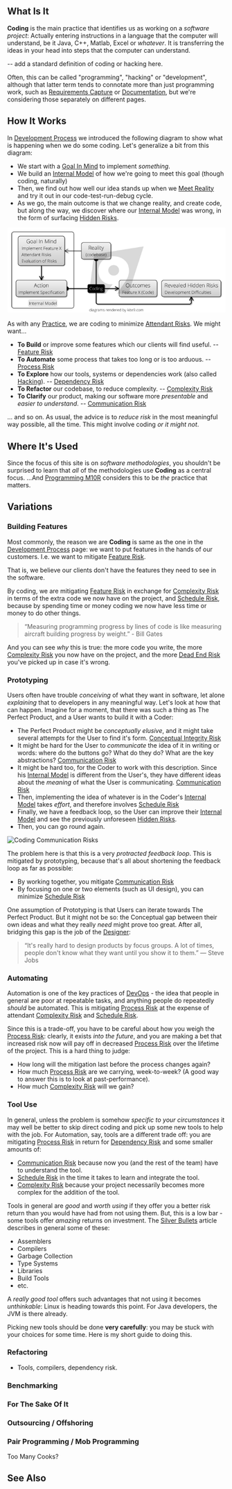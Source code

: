 ## What Is It

**Coding** is the main practice that identifies us as working on a _software project_:  Actually entering instructions in a language that the computer will understand, be it Java, C++, Matlab, Excel or _whatever_.   It is transferring the ideas in your head into steps that the computer can understand.

-- add a standard definition of coding or hacking here.

Often, this can be called "programming", "hacking" or "development", although that latter term tends to connotate more than just programming work, such as [Requirements Capture](Requirements-Capture) or [Documentation](Documentation), but we're considering those separately on different pages.

## How It Works

In [Development Process](Development-Process) we introduced the following diagram to show what is happening when we do some coding.  Let's generalize a bit from this diagram:

- We start with a [Goal In Mind](Goal-In-Mind) to implement _something_.
- We build an [Internal Model](Internal-Model) of how we're going to meet this goal (though coding, naturally)
- Then, we find out how well our idea stands up when we [Meet Reality](Meet-Reality) and try it out in our code-test-run-debug cycle.
- As we go, the main outcome is that we change reality, and create code, but along the way, we discover where our [Internal Model](Internal-Model) was wrong, in the form of surfacing [Hidden Risks](Hidden-Risks).

![Coding](images/dev_process_code.png)

As with any [Practice](Practices), we are coding to minimize [Attendant Risks](Risk).  We might want...

- **To Build** or improve some features which our clients will find useful. -- [Feature Risk](Feature-Risk)
- **To Automate** some process that takes too long or is too arduous.  -- [Process Risk](Process-Risk)
- **To Explore** how our tools, systems or dependencies work (also called [Hacking]()). -- [Dependency Risk](Dependency-Risk)
- **To Refactor** our codebase, to reduce complexity. -- [Complexity Risk](Complexity-Risk)
- **To Clarify** our product, making our software more _presentable_ and _easier to understand_.  -- [Communication Risk](Communication-Risk)

... and so on.   As usual, the advice is to _reduce risk_ in the most meaningful way possible, all the time.  This might involve coding _or it might not_.

## Where It's Used

Since the focus of this site is on _software methodologies_, you shouldn't be surprised to learn that _all_ of the methodologies use **Coding** as a central focus.  ...And [Programming M10R](PM) considers this to be _the_ practice that matters.  

## Variations

### Building Features

Most commonly, the reason we are **Coding** is same as the one in the [Development Process](Development-Process) page: we want to put features in the hands of our customers.  I.e. we want to mitigate [Feature Risk](Feature-Risk).  

That is, we believe our clients don't have the features they need to see in the software.  

By coding, we are mitigating [Feature Risk](Feature-Risk) in exchange for [Complexity Risk](Complexity-Risk) in terms of the extra code we now have on the project, and [Schedule Risk](Schedule-Risk), because by spending time or money coding we now have less time or money to do other things.

> “Measuring programming progress by lines of code is like measuring aircraft building progress by weight.” - Bill Gates

And you can see _why_ this is true:  the more code you write, the more [Complexity Risk](Complexity-Risk) you now have on the project, and the more [Dead End Risk](Dead-End-Risk) you've picked up in case it's wrong.

### Prototyping

Users often have trouble _conceiving_ of what they want in software, let alone _explaining_ that to developers in any meaningful way.  Let's look at how that can happen.  Imagine for a moment, that there was such a thing as The Perfect Product, and a User wants to build it with a Coder:
 - The Perfect Product might be _conceptually elusive_, and it might take several attempts for the User to find it's form. [Conceptual Integrity Risk](Feature-Risk)
 - It might be hard for the User to _communicate_ the idea of it in writing or words:  where do the buttons go? What do they do?  What are the key abstractions?  [Communication Risk](Communication-Risk)
 - It might be hard too, for the Coder to work with this description.  Since his [Internal Model](Internal-Model) is different from the User's, they have different ideas about the _meaning_ of what the User is communicating.  [Communication Risk](Communication-Risk)
 - Then, implementing the idea of whatever is in the Coder's [Internal Model](Internal-Model) takes _effort_, and therefore involves [Schedule Risk](Schedule-Risk)
 - Finally, we have a feedback loop, so the User can improve their [Internal Model](Internal-Model) and see the previously unforeseen [Hidden Risks](Risk).
 - Then, you can go round again.

![Coding Communication Risks](images/coding-communication-risk.png)

The problem here is that this is a very _protracted feedback loop_.  This is mitigated by prototyping, because that's all about shortening the feedback loop as far as possible:  
 - By working together, you mitigate [Communication Risk](Communication-Risk)
 - By focusing on one or two elements (such as UI design), you can minimize [Schedule Risk](Schedule-Risk)
 
One assumption of Prototyping is that Users can iterate towards The Perfect Product.  But it might not be so:   the Conceptual gap between their own ideas and what they really _need_ might prove too great.  After all, bridging this gap is the job of the [Designer](Design):

> “It's really hard to design products by focus groups. A lot of times, people don't know what they want until you show it to them.”
> — Steve Jobs 

### Automating

Automation is one of the key practices of [DevOps](DevOps) - the idea that people in general are poor at repeatable tasks, and anything people do repeatedly _should_ be automated.  This is mitigating [Process Risk](Process-Risk) at the expense of attendant [Complexity Risk](Complexity-Risk) and [Schedule Risk](Schedule-Risk).

Since this is a trade-off, you have to be careful about how you weigh the [Process Risk](Process-Risk):  clearly, it exists _into the future_, and you are making a bet that increased risk now will pay off in decreased [Process Risk](Process-Risk) over the lifetime of the project.  This is a hard thing to judge:
 - How long will the mitigation last before the process changes again?
 - How much [Process Risk](Process-Risk) are we carrying, week-to-week?  (A good way to answer this is to look at past-performance).
 - How much [Complexity Risk](Complexity-Risk) will we gain?

### Tool Use
 
In general, unless the problem is somehow _specific to your circumstances_ it may well be better to skip direct coding and pick up some new tools to help with the job.  For Automation, say, tools are a different trade off:  you are mitigating [Process Risk](Process-Risk) in return for [Dependency Risk](Dependency-Risk) and some smaller amounts of:
 - [Communication Risk](Communication-Risk) because now you (and the rest of the team) have to understand the tool.
 - [Schedule Risk](Schedule-Risk) in the time it takes to learn and integrate the tool.
 - [Complexity Risk](Complexity-Risk) because your project necessarily becomes more complex for the addition of the tool.

Tools in general are _good_ and _worth using_ if they offer you a better risk return than you would have had from not using them.  But, this is a low bar -  some tools offer _amazing_ returns on investment.  The [Silver Bullets](Silver-Bullets) article describes in general some of these: 
 - Assemblers
 - Compilers
 - Garbage Collection
 - Type Systems
 - Libraries
 - Build Tools
 - etc.

A _really good tool_ offers such advantages that not using it becomes _unthinkable_:  Linux is heading towards this point.   For Java developers, the JVM is there already.  


Picking new tools should be done **very carefully**:  you may be stuck with your choices for some time.  Here is my short guide to doing this. 
 

### Refactoring




- Tools, compilers, dependency risk.

### Benchmarking

### For The Sake Of It

### Outsourcing / Offshoring


### Pair Programming / Mob Programming


Too Many Cooks?



## See Also